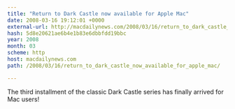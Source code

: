 ```yaml
---
title: "Return to Dark Castle now available for Apple Mac"
date: 2008-03-16 19:12:01 +0000
external-url: http://macdailynews.com/2008/03/16/return_to_dark_castle_now_available_for_apple_mac/
hash: 5d8e20621ae6b4e1b83e6dbbfdd19bbc
year: 2008
month: 03
scheme: http
host: macdailynews.com
path: /2008/03/16/return_to_dark_castle_now_available_for_apple_mac/

---
```


The third installment of the classic Dark Castle series has finally arrived for Mac users!
